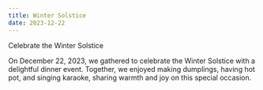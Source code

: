 ```yaml
---
title: Winter Solstice
date: 2023-12-22
---
```


Celebrate the Winter Solstice

<!--more-->

On December 22, 2023, we gathered to celebrate the Winter Solstice with a delightful dinner event. Together, we enjoyed making dumplings, having hot pot, and singing karaoke, sharing warmth and joy on this special occasion.
